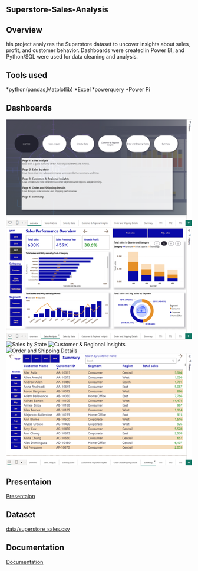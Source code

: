 ## Superstore-Sales-Analysis

## Overview
his project analyzes the Superstore dataset to uncover insights about sales, profit, and customer behavior.
Dashboards were created in Power BI, and Python/SQL were used for data cleaning and analysis.

## Tools used
*python(pandas,Matplotlib)
*Excel
*powerquery
*Power Pi

## Dashboards
![Overview](Overview.png)
![Sales_Analysis](Sales%20Analysis.png)
![Sales by State](Sales_by_State.png.png)
![Customer & Regional Insights](Customer_&_Regional_Insights.png)
![Order and Shipping Details](Order_and_Shipping_Details.png)
![Summary](Summary.png)

## Presentaion
[Presentaion](superstore_sales_presentation.pptx)

## Dataset
[data/superstore_sales.csv](superstore_Sales_Dataset.csv)

## Documentation
[Documentation](Project_Documentaion.docx)
